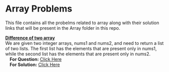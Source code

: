 # Array Problems
This file contains all the probelms related to array along with their solution links that will be present in the Array folder in this repo.


<u><b>Difference of two array</b></u><br/>
We are given two integer arrays, nums1 and nums2, and need to return a list of two lists. The first list has the elements that are present only in nums1, while the second list has the elements that are present only in nums2.<br/>
   &emsp;**For Question:** [Click Here](https://leetcode.com/problems/find-the-difference-of-two-arrays/description/)<br/>
   &emsp;**For Solution:** [Click Here](./Array/9_diff_of_two_array_LC_2215.cpp)<br/>